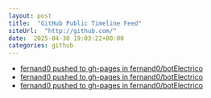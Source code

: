 ```yaml
---
layout: post
title:  "GitHub Public Timeline Feed"
siteUrl:  "http://github.com/"
date:  2025-04-30 19:03:22+00:00
categories: github
---
```

*  [fernand0 pushed to gh-pages in fernand0/botElectrico](https://github.com/fernand0/botElectrico/compare/cc5a158abf...7f89d1f4e2)
*  [fernand0 pushed to gh-pages in fernand0/botElectrico](https://github.com/fernand0/botElectrico/compare/2c8f0d7d4c...22e0e3ba66)
*  [fernand0 pushed to gh-pages in fernand0/botElectrico](https://github.com/fernand0/botElectrico/compare/86e23759e3...c69517f2c2)
